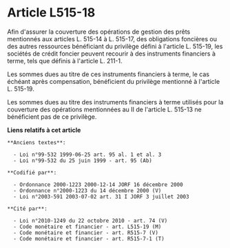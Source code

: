 # Article L515-18

Afin d'assurer la couverture des opérations de gestion des prêts mentionnés aux articles L. 515-14 à L. 515-17, des
obligations foncières ou des autres ressources bénéficiant du privilège défini à l'article L. 515-19, les sociétés de crédit
foncier peuvent recourir à des instruments financiers à terme, tels que définis à l'article L. 211-1.

Les sommes dues au titre de ces instruments financiers à terme, le cas échéant après compensation, bénéficient du privilège
mentionné à l'article L. 515-19.

Les sommes dues au titre des instruments financiers à terme utilisés pour la couverture des opérations mentionnées au II de
l'article L. 515-13 ne bénéficient pas de ce privilège.

**Liens relatifs à cet article**

	**Anciens textes**:

	  - Loi n°99-532 1999-06-25 art. 95 al. 1 et al. 3
	  - Loi n°99-532 du 25 juin 1999 - art. 95 (Ab)

	**Codifié par**:

	  - Ordonnance 2000-1223 2000-12-14 JORF 16 décembre 2000
	  - Ordonnance n°2000-1223 du 14 décembre 2000 (V)
	  - Loi n°2003-591 2003-07-02 art. 31 I JORF 3 juillet 2003

	**Cité par**:

	  - Loi n°2010-1249 du 22 octobre 2010 - art. 74 (V)
	  - Code monétaire et financier - art. L515-19 (M)
	  - Code monétaire et financier - art. R515-7 (V)
	  - Code monétaire et financier - art. R515-7-1 (T)
